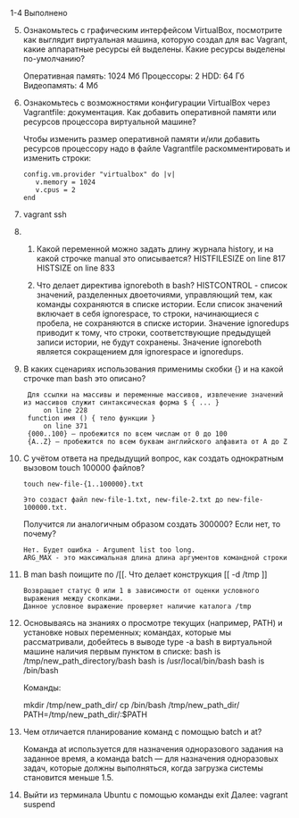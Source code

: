 1-4 Выполнено

5. Ознакомьтесь с графическим интерфейсом VirtualBox, посмотрите как выглядит виртуальная машина, которую создал для вас Vagrant, 
   какие аппаратные ресурсы ей выделены. Какие ресурсы выделены по-умолчанию?
   
   Оперативная память: 1024 Мб
   Процессоры: 2
   HDD: 64 Гб
   Видеопамять: 4 Мб
   
6. Ознакомьтесь с возможностями конфигурации VirtualBox через Vagrantfile: документация. 
   Как добавить оперативной памяти или ресурсов процессора виртуальной машине?
   
   Чтобы изменить размер оперативной памяти и/или добавить ресурсов процессору надо в файле Vagrantfile раскомментировать 
    и изменить строки:
   
	   config.vm.provider "virtualbox" do |v|
		  v.memory = 1024
		  v.cpus = 2
	   end

7. vagrant ssh

8. 1. Какой переменной можно задать длину журнала history, и на какой строчке manual это описывается?
		HISTFILESIZE on line 817
		HISTSIZE on line 833
		
   2. Что делает директива ignoreboth в bash?
		HISTCONTROL - список значений, разделенных двоеточиями, управляющий тем, как команды сохраняются в списке истории. 
		Если список значений включает в себя ignorespace, то строки, начинающиеся с пробела, не сохраняются в списке истории. 
		Значение ignoredups приводит к тому, что строки, соответствующие предыдущей записи истории, не будут сохранены. 
		Значение ignoreboth является сокращением для ignorespace и ignoredups.
		
9. В каких сценариях использования применимы скобки {} и на какой строчке man bash это описано?
	
		Для ссылки на массивы и переменные массивов, извлечение значений из массивов служит синтаксическая форма $ { ... }
			on line 228
		function имя () { тело функции }
			on line 371
		{000..100} — пробежится по всем числам от 0 до 100
		{A..Z} — пробежится по всем буквам английского алфавита от A до Z

10. С учётом ответа на предыдущий вопрос, как создать однократным вызовом touch 100000 файлов? 

		touch new-file-{1..100000}.txt
		
		Это создаст файл new-file-1.txt, new-file-2.txt до new-file-100000.txt.
		
    Получится ли аналогичным образом создать 300000? Если нет, то почему?
	
		Нет. Будет ошибка - Argument list too long. 
		ARG_MAX - это максимальная длина длина аргументов командной строки
		
11. В man bash поищите по /\[\[. Что делает конструкция [[ -d /tmp ]]

		Возвращает статус 0 или 1 в зависимости от оценки условного выражения между скопками.
		Данное условное выражение проверяет наличие каталога /tmp
		
12. Основываясь на знаниях о просмотре текущих (например, PATH) и установке новых переменных; командах, которые мы рассматривали, добейтесь в выводе type -a bash в виртуальной машине наличия первым пунктом в списке:
    	bash is /tmp/new_path_directory/bash
	bash is /usr/local/bin/bash
	bash is /bin/bash
	
	Команды:
	
	mkdir /tmp/new_path_dir/
	cp /bin/bash /tmp/new_path_dir/
	PATH=/tmp/new_path_dir/:$PATH
	
13. Чем отличается планирование команд с помощью batch и at?

	Команда at используется для назначения одноразового задания на заданное время, 
	а команда batch — для назначения одноразовых задач, которые должны выполняться, 
	когда загрузка системы становится меньше 1.5.
	
14. Выйти из терминала Ubuntu с помощью команды exit
    Далее: 
	vagrant suspend
    

